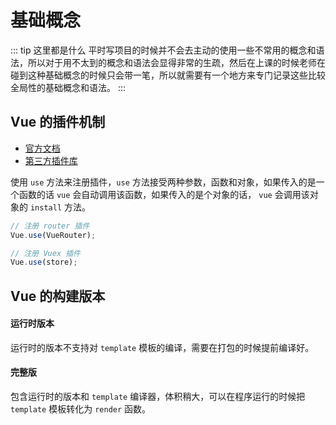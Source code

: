 # 基础概念

::: tip 这里都是什么
平时写项目的时候并不会去主动的使用一些不常用的概念和语法，所以对于用不太到的概念和语法会显得非常的生疏，然后在上课的时候老师在碰到这种基础概念的时候只会带一笔，所以就需要有一个地方来专门记录这些比较全局性的基础概念和语法。
:::

## Vue 的插件机制
- [官方文档](https://cn.vuejs.org/v2/guide/plugins.html)
- [第三方插件库](https://github.com/vuejs/awesome-vue#components--libraries)

使用 `use` 方法来注册插件，`use` 方法接受两种参数，函数和对象，如果传入的是一个函数的话 `vue` 会自动调用该函数，如果传入的是个对象的话， `vue` 会调用该对象的 `install` 方法。
```js
// 注册 router 插件
Vue.use(VueRouter);

// 注册 Vuex 插件
Vue.use(store);
```

## Vue 的构建版本
#### 运行时版本
运行时的版本不支持对 `template` 模板的编译，需要在打包的时候提前编译好。

#### 完整版
包含运行时的版本和 `template` 编译器，体积稍大，可以在程序运行的时候把 `template` 模板转化为 `render` 函数。
